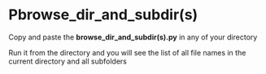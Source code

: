 # Pbrowse_dir_and_subdir(s)

Copy and paste the **browse_dir_and_subdir(s).py** in any of your directory

Run it from the directory and you will see the list of all file names in the current directory and all subfolders

